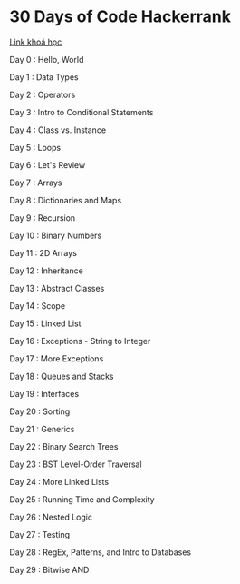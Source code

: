 # 30 Days of Code Hackerrank
[Link khoá học](https://www.hackerrank.com/domains/tutorials/30-days-of-code)

Day 0 : Hello, World

Day 1 : Data Types

Day 2 : Operators

Day 3 : Intro to Conditional Statements

Day 4 : Class vs. Instance

Day 5 : Loops

Day 6 : Let's Review

Day 7 : Arrays

Day 8 : Dictionaries and Maps

Day 9 : Recursion

Day 10 : Binary Numbers

Day 11 : 2D Arrays

Day 12 : Inheritance

Day 13 : Abstract Classes

Day 14 : Scope

Day 15 : Linked List

Day 16 : Exceptions - String to Integer

Day 17 : More Exceptions

Day 18 : Queues and Stacks

Day 19 : Interfaces

Day 20 : Sorting

Day 21 : Generics

Day 22 : Binary Search Trees

Day 23 : BST Level-Order Traversal

Day 24 : More Linked Lists

Day 25 : Running Time and Complexity

Day 26 : Nested Logic

Day 27 : Testing

Day 28 : RegEx, Patterns, and Intro to Databases

Day 29 : Bitwise AND
